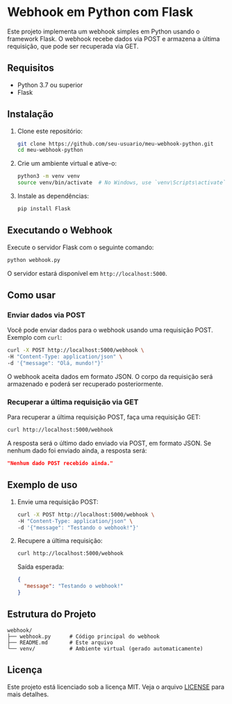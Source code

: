 # Webhook em Python com Flask

Este projeto implementa um webhook simples em Python usando o framework Flask. O webhook recebe dados via POST e armazena a última requisição, que pode ser recuperada via GET.

## Requisitos

- Python 3.7 ou superior
- Flask

## Instalação

1. Clone este repositório:

   ```bash
   git clone https://github.com/seu-usuario/meu-webhook-python.git
   cd meu-webhook-python
   ```

2. Crie um ambiente virtual e ative-o:

   ```bash
   python3 -m venv venv
   source venv/bin/activate  # No Windows, use `venv\Scripts\activate`
   ```

3. Instale as dependências:

   ```bash
   pip install Flask
   ```

## Executando o Webhook

Execute o servidor Flask com o seguinte comando:

```bash
python webhook.py
```

O servidor estará disponível em `http://localhost:5000`.

## Como usar

### Enviar dados via POST

Você pode enviar dados para o webhook usando uma requisição POST. Exemplo com `curl`:

```bash
curl -X POST http://localhost:5000/webhook \
-H "Content-Type: application/json" \
-d '{"message": "Olá, mundo!"}'
```

O webhook aceita dados em formato JSON. O corpo da requisição será armazenado e poderá ser recuperado posteriormente.

### Recuperar a última requisição via GET

Para recuperar a última requisição POST, faça uma requisição GET:

```bash
curl http://localhost:5000/webhook
```

A resposta será o último dado enviado via POST, em formato JSON. Se nenhum dado foi enviado ainda, a resposta será:

```json
"Nenhum dado POST recebido ainda."
```

## Exemplo de uso

1. Envie uma requisição POST:

   ```bash
   curl -X POST http://localhost:5000/webhook \
   -H "Content-Type: application/json" \
   -d '{"message": "Testando o webhook!"}'
   ```

2. Recupere a última requisição:

   ```bash
   curl http://localhost:5000/webhook
   ```

   Saída esperada:

   ```json
   {
     "message": "Testando o webhook!"
   }
   ```

## Estrutura do Projeto

```
webhook/
├── webhook.py      # Código principal do webhook
├── README.md       # Este arquivo
└── venv/           # Ambiente virtual (gerado automaticamente)
```

## Licença

Este projeto está licenciado sob a licença MIT. Veja o arquivo [LICENSE](LICENSE) para mais detalhes.
